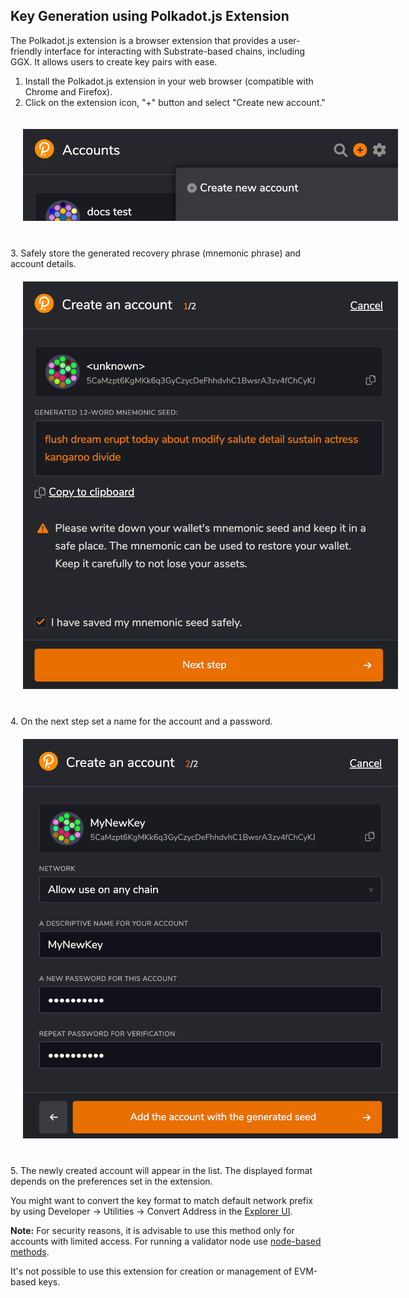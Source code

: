 ## Key Generation using Polkadot.js Extension

The Polkadot.js extension is a browser extension that provides a user-friendly interface for interacting with Substrate-based chains, including GGX. It allows users to create key pairs with ease.

1. Install the Polkadot.js extension in your web browser (compatible with Chrome and Firefox).
2. Click on the extension icon, "+" button  and select "Create new account."
<div align="center">
  <img src="../../assets/keys/polkadot-js-ext-create.png" alt="Polkadot.js extension" style="max-width: 600px; margin: 20px 20px 40px 20px;" />
</div>
3. Safely store the generated recovery phrase (mnemonic phrase) and account details.
<div align="center">
  <img src="../../assets/keys/polkadot-js-ext-seed.png" alt="Polkadot.js seed" style="max-width: 600px; margin: 20px 20px 40px 20px;" />
</div>
4. On the next step set a name for the account and a password.
<div align="center">
  <img src="../../assets/keys/polkadot-js-ext-password.png" alt="Polkadot.js account" style="max-width: 600px; margin: 20px 20px 40px 20px;" />
</div>
5. The newly created account will appear in the list. The displayed format depends on the preferences set in the extension.

You might want to convert the key format to match default network prefix by using Developer -> Utilities -> Convert Address in the [Explorer UI](https://testnet.sydney.ggxchain.io/).

**Note:** For security reasons, it is advisable to use this method only for accounts with limited access. For running a validator node use [node-based methods](node-create-keys.md).

It's not possible to use this extension for creation or management of EVM-based keys.
